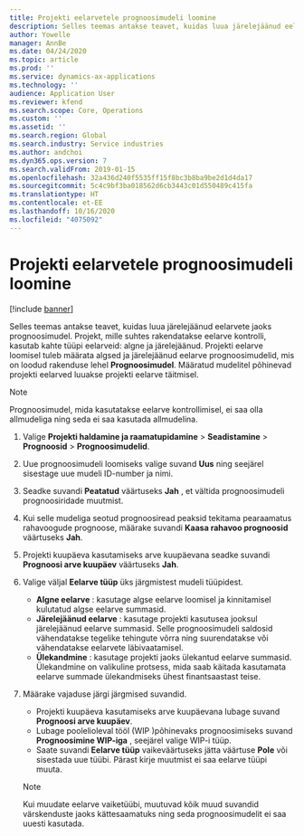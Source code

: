 ```yaml
---
title: Projekti eelarvetele prognoosimudeli loomine
description: Selles teemas antakse teavet, kuidas luua järelejäänud eelarvete jaoks prognoosimudel.
author: Yowelle
manager: AnnBe
ms.date: 04/24/2020
ms.topic: article
ms.prod: ''
ms.service: dynamics-ax-applications
ms.technology: ''
audience: Application User
ms.reviewer: kfend
ms.search.scope: Core, Operations
ms.custom: ''
ms.assetid: ''
ms.search.region: Global
ms.search.industry: Service industries
ms.author: andchoi
ms.dyn365.ops.version: 7
ms.search.validFrom: 2019-01-15
ms.openlocfilehash: 32a436d240f5535ff15f8bc3b8ba9be2d1d4da17
ms.sourcegitcommit: 5c4c9bf3ba018562d6cb3443c01d550489c415fa
ms.translationtype: HT
ms.contentlocale: et-EE
ms.lasthandoff: 10/16/2020
ms.locfileid: "4075092"
---
```

# <a name="create-forecast-models-for-project-budgets"></a>Projekti eelarvetele prognoosimudeli loomine 

[!include [banner](../includes/banner.md)]

Selles teemas antakse teavet, kuidas luua järelejäänud eelarvete jaoks prognoosimudel. Projekt, mille suhtes rakendatakse eelarve kontrolli, kasutab kahte tüüpi eelarveid: algne ja järelejäänud. Projekti eelarve loomisel tuleb määrata algsed ja järelejäänud eelarve prognoosimudelid, mis on loodud rakenduse lehel **Prognoosimudel**. Määratud mudelitel põhinevad projekti eelarved luuakse projekti eelarve täitmisel.

> [!NOTE]
> Prognoosimudel, mida kasutatakse eelarve kontrollimisel, ei saa olla allmudeliga ning seda ei saa kasutada allmudelina.

1. Valige **Projekti haldamine ja raamatupidamine** > **Seadistamine** > **Prognoosid**  > **Prognoosimudelid**.
2. Uue prognoosimudeli loomiseks valige suvand **Uus** ning seejärel sisestage uue mudeli ID-number ja nimi. 
3. Seadke suvandi **Peatatud** väärtuseks **Jah** , et vältida prognoosimudeli prognoosiridade muutmist. 
4. Kui selle mudeliga seotud prognoosiread peaksid tekitama pearaamatus rahavoogude prognoose, määrake suvandi **Kaasa rahavoo prognoosid** väärtuseks **Jah**. 
5. Projekti kuupäeva kasutamiseks arve kuupäevana seadke suvandi **Prognoosi arve kuupäev** väärtuseks **Jah**. 
6. Valige väljal **Eelarve tüüp** üks järgmistest mudeli tüüpidest.

   - **Algne eelarve** : kasutage algse eelarve loomisel ja kinnitamisel kulutatud algse eelarve summasid.
   - **Järelejäänud eelarve** : kasutage projekti kasutusea jooksul järelejäänud eelarve summasid. Selle prognoosimudeli saldosid vähendatakse tegelike tehingute võrra ning suurendatakse või vähendatakse eelarvete läbivaatamisel.
   - **Ülekandmine** : kasutage projekti jaoks ülekantud eelarve summasid. Ülekandmine on valikuline protsess, mida saab käitada kasutamata eelarve summade ülekandmiseks ühest finantsaastast teise.

7. Määrake vajaduse järgi järgmised suvandid.

   - Projekti kuupäeva kasutamiseks arve kuupäevana lubage suvand **Prognoosi arve kuupäev**.
   - Lubage poolelioleval tööl (WIP )põhinevaks prognoosimiseks suvand **Prognoosimine WIP-iga** , seejärel valige WIP-i tüüp. 
   - Saate suvandi **Eelarve tüüp** vaikeväärtuseks jätta väärtuse **Pole** või sisestada uue tüübi. Pärast kirje muutmist ei saa eelarve tüüpi muuta.     
    > [!NOTE]
    > Kui muudate eelarve vaiketüübi, muutuvad kõik muud suvandid värskenduste jaoks kättesaamatuks ning seda prognoosimudelit ei saa uuesti kasutada. 
   


 

